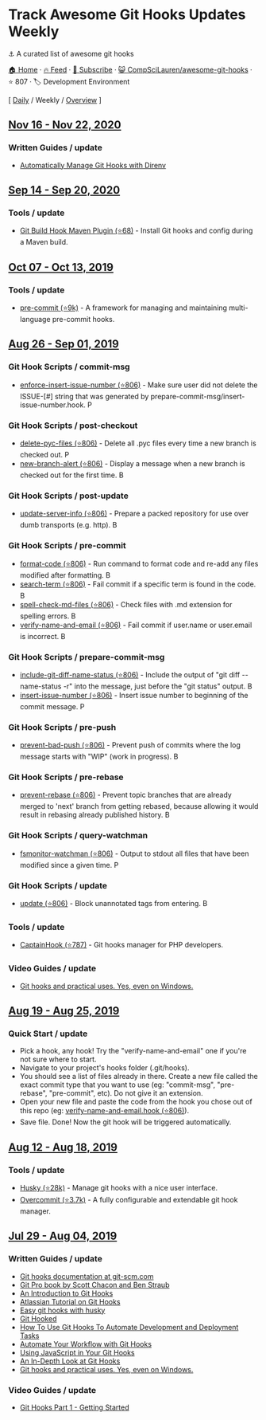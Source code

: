 # Track Awesome Git Hooks Updates Weekly

:anchor: A curated list of awesome git hooks

[🏠 Home](/README.md) · [🔥 Feed](https://test.trackawesomelist.com/CompSciLauren/awesome-git-hooks/week/feed.xml) · [📮 Subscribe](https://trackawesomelist.us17.list-manage.com/subscribe?u=d2f0117aa829c83a63ec63c2f&id=36a103854c) · [😺 CompSciLauren/awesome-git-hooks](https://github.com/CompSciLauren/awesome-git-hooks/blob/master/README.md) · ⭐ 807 · 🏷️ Development Environment

[ [Daily](/content/CompSciLauren/awesome-git-hooks/README.md) / Weekly / [Overview](/content/CompSciLauren/awesome-git-hooks/readme/README.md) ]



## [Nov 16 - Nov 22, 2020](/content/2020/46/README.md)

### Written Guides / update

*   [Automatically Manage Git Hooks with Direnv](https://knpw.rs/blog/direnv-git-hooks)

## [Sep 14 - Sep 20, 2020](/content/2020/37/README.md)

### Tools / update

*   [Git Build Hook Maven Plugin (⭐68)](https://github.com/rudikershaw/git-build-hook) - Install Git hooks and config during a Maven build.

## [Oct 07 - Oct 13, 2019](/content/2019/40/README.md)

### Tools / update

*   [pre-commit (⭐9k)](https://github.com/pre-commit/pre-commit) - A framework for managing and maintaining multi-language pre-commit hooks.

## [Aug 26 - Sep 01, 2019](/content/2019/34/README.md)

### Git Hook Scripts / commit-msg

*   [enforce-insert-issue-number (⭐806)](https://github.com/CompSciLauren/awesome-git-hooks/blob/master/commit-msg-hooks/enforce-insert-issue-number.hook) - Make sure user did not delete the ISSUE-\[#] string that was generated by prepare-commit-msg/insert-issue-number.hook. <img width="14" src="https://github.com/CompSciLauren/awesome-git-hooks/raw/master/python-icon.png" alt="Python Icon">

### Git Hook Scripts / post-checkout

*   [delete-pyc-files (⭐806)](https://github.com/CompSciLauren/awesome-git-hooks/blob/master/post-checkout-hooks/delete-pyc-files.hook) - Delete all .pyc files every time a new branch is checked out. <img width="14" src="https://github.com/CompSciLauren/awesome-git-hooks/raw/master/python-icon.png" alt="Python Icon">
*   [new-branch-alert (⭐806)](https://github.com/CompSciLauren/awesome-git-hooks/blob/master/post-checkout-hooks/new-branch-alert.hook) - Display a message when a new branch is checked out for the first time. <img width="14" src="https://github.com/CompSciLauren/awesome-git-hooks/raw/master/bash-icon.png" alt="Bash Icon">

### Git Hook Scripts / post-update

*   [update-server-info (⭐806)](https://github.com/CompSciLauren/awesome-git-hooks/blob/master/post-update-hooks/update-server-info.hook) - Prepare a packed repository for use over dumb transports (e.g. http). <img width="14" src="https://github.com/CompSciLauren/awesome-git-hooks/raw/master/bash-icon.png" alt="Bash Icon">

### Git Hook Scripts / pre-commit

*   [format-code (⭐806)](https://github.com/CompSciLauren/awesome-git-hooks/blob/master/pre-commit-hooks/format-code.hook) - Run command to format code and re-add any files modified after formatting. <img width="14" src="https://github.com/CompSciLauren/awesome-git-hooks/raw/master/bash-icon.png" alt="Bash Icon">
*   [search-term (⭐806)](https://github.com/CompSciLauren/awesome-git-hooks/blob/master/pre-commit-hooks/search-term.hook) - Fail commit if a specific term is found in the code. <img width="14" src="https://github.com/CompSciLauren/awesome-git-hooks/raw/master/bash-icon.png" alt="Bash Icon">
*   [spell-check-md-files (⭐806)](https://github.com/CompSciLauren/awesome-git-hooks/blob/master/pre-commit-hooks/spell-check-md-files.hook) - Check files with .md extension for spelling errors. <img width="14" src="https://github.com/CompSciLauren/awesome-git-hooks/raw/master/bash-icon.png" alt="Bash Icon">
*   [verify-name-and-email (⭐806)](https://github.com/CompSciLauren/awesome-git-hooks/blob/master/pre-commit-hooks/verify-name-and-email.hook) - Fail commit if user.name or user.email is incorrect. <img width="14" src="https://github.com/CompSciLauren/awesome-git-hooks/raw/master/bash-icon.png" alt="Bash Icon">

### Git Hook Scripts / prepare-commit-msg

*   [include-git-diff-name-status (⭐806)](https://github.com/CompSciLauren/awesome-git-hooks/blob/master/prepare-commit-msg-hooks/include-git-diff-name-status.hook) - Include the output of "git diff --name-status -r" into the message, just before the "git status" output. <img width="14" src="https://github.com/CompSciLauren/awesome-git-hooks/raw/master/bash-icon.png" alt="Bash Icon">
*   [insert-issue-number (⭐806)](https://github.com/CompSciLauren/awesome-git-hooks/blob/master/prepare-commit-msg-hooks/insert-issue-number.hook) - Insert issue number to beginning of the commit message. <img width="14" src="https://github.com/CompSciLauren/awesome-git-hooks/raw/master/python-icon.png" alt="Python Icon">

### Git Hook Scripts / pre-push

*   [prevent-bad-push (⭐806)](https://github.com/CompSciLauren/awesome-git-hooks/blob/master/pre-push-hooks/prevent-bad-push.hook) - Prevent push of commits where the log message starts with "WIP" (work in progress). <img width="14" src="https://github.com/CompSciLauren/awesome-git-hooks/raw/master/bash-icon.png" alt="Bash Icon">

### Git Hook Scripts / pre-rebase

*   [prevent-rebase (⭐806)](https://github.com/CompSciLauren/awesome-git-hooks/blob/master/pre-rebase-hooks/prevent-rebase.hook) - Prevent topic branches that are already merged to 'next' branch from getting rebased, because allowing it would result in rebasing already published history. <img width="14" src="https://github.com/CompSciLauren/awesome-git-hooks/raw/master/bash-icon.png" alt="Bash Icon">

### Git Hook Scripts / query-watchman

*   [fsmonitor-watchman (⭐806)](https://github.com/CompSciLauren/awesome-git-hooks/blob/master/query-watchman-hooks/fsmonitor-watchman.hook) - Output to stdout all files that have been modified since a given time. <img width="14" src="https://github.com/CompSciLauren/awesome-git-hooks/raw/master/perl-icon.png" alt="Perl Icon">

### Git Hook Scripts / update

*   [update (⭐806)](https://github.com/CompSciLauren/awesome-git-hooks/blob/master/update-hooks/prevent-unannotated-tags.hook) - Block unannotated tags from entering. <img width="14" src="https://github.com/CompSciLauren/awesome-git-hooks/raw/master/bash-icon.png" alt="Bash Icon">

### Tools / update

*   [CaptainHook (⭐787)](https://github.com/CaptainHookPhp/captainhook) - Git hooks manager for PHP developers.

### Video Guides / update

*   [Git hooks and practical uses. Yes, even on Windows.](http://www.youtube.com/watch?feature=player_embedded\&v=fMYv6-SZsSo\&t=140s)

## [Aug 19 - Aug 25, 2019](/content/2019/33/README.md)

### Quick Start / update

*   Pick a hook, any hook! Try the "verify-name-and-email" one if you're not sure where to start.
*   Navigate to your project's hooks folder (.git/hooks).
*   You should see a list of files already in there. Create a new file called the exact commit type that you want to use (eg: "commit-msg", "pre-rebase", "pre-commit", etc). Do not give it an extension.
*   Open your new file and paste the code from the hook you chose out of this repo (eg: [verify-name-and-email.hook (⭐806)](https://github.com/CompSciLauren/git-hooks/blob/master/pre-commit-hooks/verify-name-and-email.hook)).
*   Save file. Done! Now the git hook will be triggered automatically.

## [Aug 12 - Aug 18, 2019](/content/2019/32/README.md)

### Tools / update

*   [Husky (⭐28k)](https://github.com/typicode/husky) - Manage git hooks with a nice user interface.
*   [Overcommit (⭐3.7k)](https://github.com/sds/overcommit) - A fully configurable and extendable git hook manager.

## [Jul 29 - Aug 04, 2019](/content/2019/30/README.md)

### Written Guides / update

*   [Git hooks documentation at git-scm.com](https://git-scm.com/docs/githooks)
*   [Git Pro book by Scott Chacon and Ben Straub](https://git-scm.com/book/en/v2)
*   [An Introduction to Git Hooks](https://www.sitepoint.com/introduction-git-hooks/)
*   [Atlassian Tutorial on Git Hooks](https://www.atlassian.com/ru/git/tutorials/git-hooks)
*   [Easy git hooks with husky](https://www.vojtechruzicka.com/githooks-husky/)
*   [Git Hooked](https://www.javascriptjanuary.com/blog/git-hooked "Git Hooked")
*   [How To Use Git Hooks To Automate Development and Deployment Tasks](https://www.digitalocean.com/community/tutorials/how-to-use-git-hooks-to-automate-development-and-deployment-tasks)
*   [Automate Your Workflow with Git Hooks](https://hackernoon.com/automate-your-workflow-with-git-hooks-fef5d9b2a58c)
*   [Using JavaScript in Your Git Hooks](https://medium.com/@Sergeon/using-javascript-in-your-git-hooks-f0ce09477334 "Using JavaScript in Your Git Hooks")
*   [An In-Depth Look at Git Hooks](https://dzone.com/articles/an-in-depth-look-at-git-hooks)
*   [Git hooks and practical uses. Yes, even on Windows.](https://www.tygertec.com/git-hooks-practical-uses-windows/)

### Video Guides / update

*   [Git Hooks Part 1 - Getting Started](https://www.youtube.com/watch?v=aB3eq52sZSU)